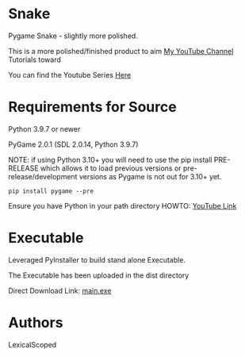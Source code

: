 # Snake
Pygame Snake - slightly more polished.

This is a more polished/finished product to aim [My YouTube Channel](https://www.youtube.com/channel/UCeH2wW-3hU6OF4jxvH9VCjQ) Tutorials toward

You can find the Youtube Series [Here](https://www.youtube.com/watch?v=TxR0Oz2fkVw&list=PLrgfP3SxurhL7oOWoMkCXR4F10c0Ypp1E)

# Requirements for Source

Python 3.9.7 or newer

PyGame 2.0.1 (SDL 2.0.14, Python 3.9.7)

NOTE: if using Python 3.10+ you will need to use the pip install PRE-RELEASE which allows it to load previous versions or pre-release/development versions as Pygame is not out for 3.10+ yet.
```
pip install pygame --pre
```

Ensure you have Python in your path directory 
HOWTO: [YouTube Link](https://www.youtube.com/watch?v=MOq3uIPBEsU&ab_channel=LexicalScoped)

# Executable

Leveraged PyInstaller to build stand alone Executable.

The Executable has been uploaded in the dist directory

Direct Download Link: [main.exe](https://github.com/LexicalScoped/Snake/raw/main/dist/main.exe)

# Authors

LexicalScoped
